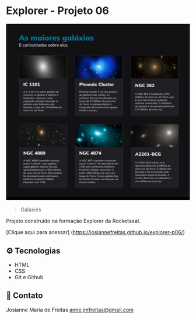 # Explorer - Projeto 06

![preview](./.github/preview.jpeg)

> Galaxies

Projeto construído na formação Explorer da Rocketseat.

[Clique aqui para acessar] (https://josiannefreitas.github.io/explorer-p06/)

## ⚙ Tecnologias

- HTML
- CSS
- Git e Github

## 📧 Contato

Josianne Maria de Freitas
anne.jmfreitas@gmail.com
